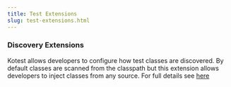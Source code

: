 ```yaml
---
title: Test Extensions
slug: test-extensions.html
---
```



### Discovery Extensions

Kotest allows developers to configure how test classes are discovered. By default classes are scanned from the classpath
but this extension allows developers to inject classes from any source. For full details see [here](docs/framework/discovery-extensions.html)


